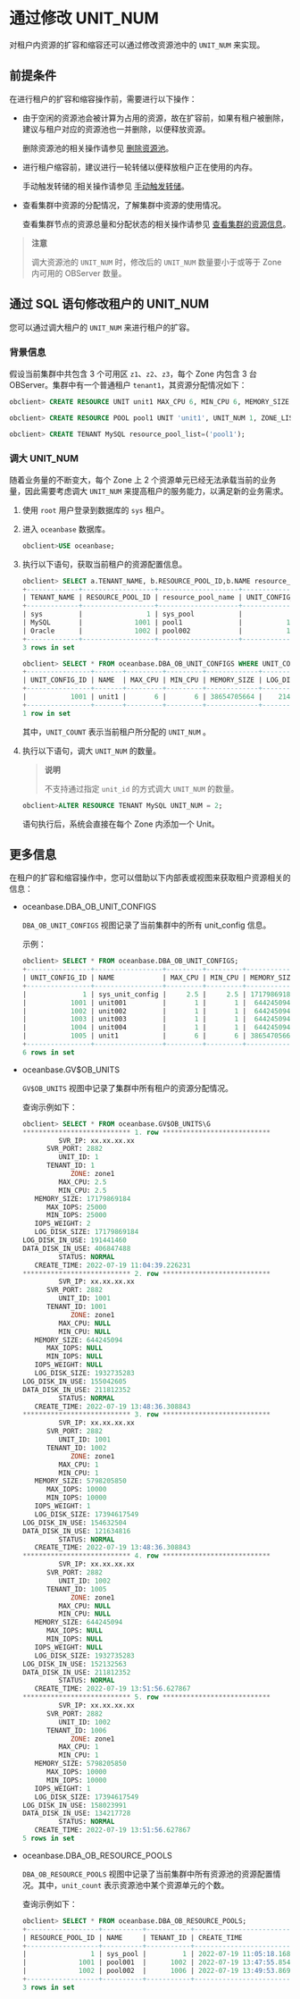 # 通过修改 UNIT_NUM

对租户内资源的扩容和缩容还可以通过修改资源池中的 `UNIT_NUM` 来实现。

## 前提条件

在进行租户的扩容和缩容操作前，需要进行以下操作：

* 由于空闲的资源池会被计算为占用的资源，故在扩容前，如果有租户被删除，建议与租户对应的资源池也一并删除，以便释放资源。

  删除资源池的相关操作请参见 [删除资源池](../../../6.basic-database-management/3.manage-resources/5.manage-resource-pools-1/7.delete-a-resource-pool.md)。
  
* 进行租户缩容前，建议进行一轮转储以便释放租户正在使用的内存。

  手动触发转储的相关操作请参见 [手动触发转储](../../../6.basic-database-management/5.manage-data-storage/1.dump-management-1/3.trigger-dump-manually-1.md)。
  
* 查看集群中资源的分配情况，了解集群中资源的使用情况。

  查看集群节点的资源总量和分配状态的相关操作请参见 [查看集群的资源信息](../../../6.basic-database-management/1.manage-clusters/10.view-cluster-resources.md)。
  
>**注意**
>
>调大资源池的 `UNIT_NUM` 时，修改后的 `UNIT_NUM` 数量要小于或等于 Zone 内可用的 OBServer 数量。

## 通过 SQL 语句修改租户的 UNIT_NUM

您可以通过调大租户的 `UNIT_NUM` 来进行租户的扩容。

### 背景信息

假设当前集群中共包含 3 个可用区 `z1`、`z2`、`z3`，每个 Zone 内包含 3 台 OBServer。集群中有一个普通租户 `tenant1`，其资源分配情况如下：

```sql
obclient> CREATE RESOURCE UNIT unit1 MAX_CPU 6, MIN_CPU 6, MEMORY_SIZE '36G', MAX_IOPS 1024, MIN_IOPS 1024, IOPS_WEIGHT=0, LOG_DISK_SIZE '2G';

obclient> CREATE RESOURCE POOL pool1 UNIT 'unit1', UNIT_NUM 1, ZONE_LIST ('z1','z2','z3');

obclient> CREATE TENANT MySQL resource_pool_list=('pool1');
```

### 调大 UNIT_NUM

随着业务量的不断变大，每个 Zone 上 2 个资源单元已经无法承载当前的业务量，因此需要考虑调大 `UNIT_NUM` 来提高租户的服务能力，以满足新的业务需求。

1. 使用 `root` 用户登录到数据库的 `sys` 租户。

2. 进入 `oceanbase` 数据库。

   ```sql
   obclient>USE oceanbase;
   ```

3. 执行以下语句，获取当前租户的资源配置信息。

    ```sql
    obclient> SELECT a.TENANT_NAME, b.RESOURCE_POOL_ID,b.NAME resource_pool_name,b.UNIT_CONFIG_ID,b. UNIT_COUNT FROM oceanbase.DBA_OB_TENANTS a,oceanbase.DBA_OB_RESOURCE_POOLS b WHERE b.TENANT_ID=a.TENANT_ID;
    +-------------+------------------+--------------------+----------------+------------+
    | TENANT_NAME | RESOURCE_POOL_ID | resource_pool_name | UNIT_CONFIG_ID | UNIT_COUNT |
    +-------------+------------------+--------------------+----------------+------------+
    | sys         |                1 | sys_pool           |              1 |          1 |
    | MySQL       |             1001 | pool1              |           1001 |          1 |
    | Oracle      |             1002 | pool002            |           1002 |          1 |
    +-------------+------------------+--------------------+----------------+------------+
    3 rows in set

    obclient> SELECT * FROM oceanbase.DBA_OB_UNIT_CONFIGS WHERE UNIT_CONFIG_ID='1001';
    +----------------+-------+---------+---------+-------------+---------------+----------+----------+-------------+
    | UNIT_CONFIG_ID | NAME  | MAX_CPU | MIN_CPU | MEMORY_SIZE | LOG_DISK_SIZE | MAX_IOPS | MIN_IOPS | IOPS_WEIGHT |
    +----------------+-------+---------+---------+-------------+---------------+----------+----------+-------------+
    |           1001 | unit1 |       6 |       6 | 38654705664 |    2147483648 |     1024 |     1024 |           0 |
    +----------------+-------+---------+---------+-------------+---------------+----------+----------+-------------+
    1 row in set
    ```

    其中，`UNIT_COUNT` 表示当前租户所分配的  `UNIT_NUM` 。

4. 执行以下语句，调大 `UNIT_NUM` 的数量。

   >**说明**
   >
   >不支持通过指定 `unit_id` 的方式调大 `UNIT_NUM` 的数量。

   ```sql
   obclient>ALTER RESOURCE TENANT MySQL UNIT_NUM = 2;
   ```

   语句执行后，系统会直接在每个 Zone 内添加一个 Unit。

## 更多信息

在租户的扩容和缩容操作中，您可以借助以下内部表或视图来获取租户资源相关的信息：

* oceanbase.DBA_OB_UNIT_CONFIGS

  `DBA_OB_UNIT_CONFIGS` 视图记录了当前集群中的所有 unit_config 信息。

  示例：

  ```sql
  obclient> SELECT * FROM oceanbase.DBA_OB_UNIT_CONFIGS;
  +----------------+-----------------+---------+---------+-------------+---------------+----------+----------+-------------+
  | UNIT_CONFIG_ID | NAME            | MAX_CPU | MIN_CPU | MEMORY_SIZE | LOG_DISK_SIZE | MAX_IOPS | MIN_IOPS | IOPS_WEIGHT |
  +----------------+-----------------+---------+---------+-------------+---------------+----------+----------+-------------+
  |              1 | sys_unit_config |     2.5 |     2.5 | 17179869184 |   17179869184 |    25000 |    25000 |           2 |
  |           1001 | unit001         |       1 |       1 |  6442450944 |   19327352832 |    10000 |    10000 |           1 |
  |           1002 | unit002         |       1 |       1 |  6442450944 |   19327352832 |    10000 |    10000 |           1 |
  |           1003 | unit003         |       1 |       1 |  6442450944 |   19327352832 |    10000 |    10000 |           1 |
  |           1004 | unit004         |       1 |       1 |  6442450944 |   19327352832 |    10000 |    10000 |           1 |
  |           1005 | unit1           |       6 |       6 | 38654705664 |    2147483648 |     1024 |     1024 |           0 |
  +----------------+-----------------+---------+---------+-------------+---------------+----------+----------+-------------+
  6 rows in set
  ```

* oceanbase.GV$OB_UNITS

  `GV$OB_UNITS` 视图中记录了集群中所有租户的资源分配情况。

  查询示例如下：

   ```sql
   obclient> SELECT * FROM oceanbase.GV$OB_UNITS\G
   *************************** 1. row ***************************
            SVR_IP: xx.xx.xx.xx
         SVR_PORT: 2882
            UNIT_ID: 1
         TENANT_ID: 1
               ZONE: zone1
            MAX_CPU: 2.5
            MIN_CPU: 2.5
      MEMORY_SIZE: 17179869184
         MAX_IOPS: 25000
         MIN_IOPS: 25000
      IOPS_WEIGHT: 2
      LOG_DISK_SIZE: 17179869184
   LOG_DISK_IN_USE: 191441460
   DATA_DISK_IN_USE: 406847488
            STATUS: NORMAL
      CREATE_TIME: 2022-07-19 11:04:39.226231
   *************************** 2. row ***************************
            SVR_IP: xx.xx.xx.xx
         SVR_PORT: 2882
            UNIT_ID: 1001
         TENANT_ID: 1001
               ZONE: zone1
            MAX_CPU: NULL
            MIN_CPU: NULL
      MEMORY_SIZE: 644245094
         MAX_IOPS: NULL
         MIN_IOPS: NULL
      IOPS_WEIGHT: NULL
      LOG_DISK_SIZE: 1932735283
   LOG_DISK_IN_USE: 155042605
   DATA_DISK_IN_USE: 211812352
            STATUS: NORMAL
      CREATE_TIME: 2022-07-19 13:48:36.308843
   *************************** 3. row ***************************
            SVR_IP: xx.xx.xx.xx
         SVR_PORT: 2882
            UNIT_ID: 1001
         TENANT_ID: 1002
               ZONE: zone1
            MAX_CPU: 1
            MIN_CPU: 1
      MEMORY_SIZE: 5798205850
         MAX_IOPS: 10000
         MIN_IOPS: 10000
      IOPS_WEIGHT: 1
      LOG_DISK_SIZE: 17394617549
   LOG_DISK_IN_USE: 154632504
   DATA_DISK_IN_USE: 121634816
            STATUS: NORMAL
      CREATE_TIME: 2022-07-19 13:48:36.308843
   *************************** 4. row ***************************
            SVR_IP: xx.xx.xx.xx
         SVR_PORT: 2882
            UNIT_ID: 1002
         TENANT_ID: 1005
               ZONE: zone1
            MAX_CPU: NULL
            MIN_CPU: NULL
      MEMORY_SIZE: 644245094
         MAX_IOPS: NULL
         MIN_IOPS: NULL
      IOPS_WEIGHT: NULL
      LOG_DISK_SIZE: 1932735283
   LOG_DISK_IN_USE: 152132563
   DATA_DISK_IN_USE: 211812352
            STATUS: NORMAL
      CREATE_TIME: 2022-07-19 13:51:56.627867
   *************************** 5. row ***************************
            SVR_IP: xx.xx.xx.xx
         SVR_PORT: 2882
            UNIT_ID: 1002
         TENANT_ID: 1006
               ZONE: zone1
            MAX_CPU: 1
            MIN_CPU: 1
      MEMORY_SIZE: 5798205850
         MAX_IOPS: 10000
         MIN_IOPS: 10000
      IOPS_WEIGHT: 1
      LOG_DISK_SIZE: 17394617549
   LOG_DISK_IN_USE: 158023991
   DATA_DISK_IN_USE: 134217728
            STATUS: NORMAL
      CREATE_TIME: 2022-07-19 13:51:56.627867
   5 rows in set
   ```

* oceanbase.DBA_OB_RESOURCE_POOLS

   `DBA_OB_RESOURCE_POOLS` 视图中记录了当前集群中所有资源池的资源配置情况。其中，`unit_count` 表示资源池中某个资源单元的个数。

  查询示例如下：

  ```sql
  obclient> SELECT * FROM oceanbase.DBA_OB_RESOURCE_POOLS;
  +------------------+----------+-----------+----------------------------+----------------------------+------------+----------------+-----------+--------------+
  | RESOURCE_POOL_ID | NAME     | TENANT_ID | CREATE_TIME                | MODIFY_TIME                | UNIT_COUNT | UNIT_CONFIG_ID | ZONE_LIST | REPLICA_TYPE |
  +------------------+----------+-----------+----------------------------+----------------------------+------------+----------------+-----------+--------------+
  |                1 | sys_pool |         1 | 2022-07-19 11:05:18.168896 | 2022-07-19 11:05:18.175708 |          1 |              1 | zone1     | FULL         |
  |             1001 | pool001  |      1002 | 2022-07-19 13:47:55.854548 | 2022-07-19 13:48:36.307978 |          1 |           1001 | zone1     | FULL         |
  |             1002 | pool002  |      1006 | 2022-07-19 13:49:53.869792 | 2022-07-19 13:51:56.626742 |          1 |           1001 | zone1     | FULL         |
  +------------------+----------+-----------+----------------------------+----------------------------+------------+----------------+-----------+--------------+
  3 rows in set
  ```
